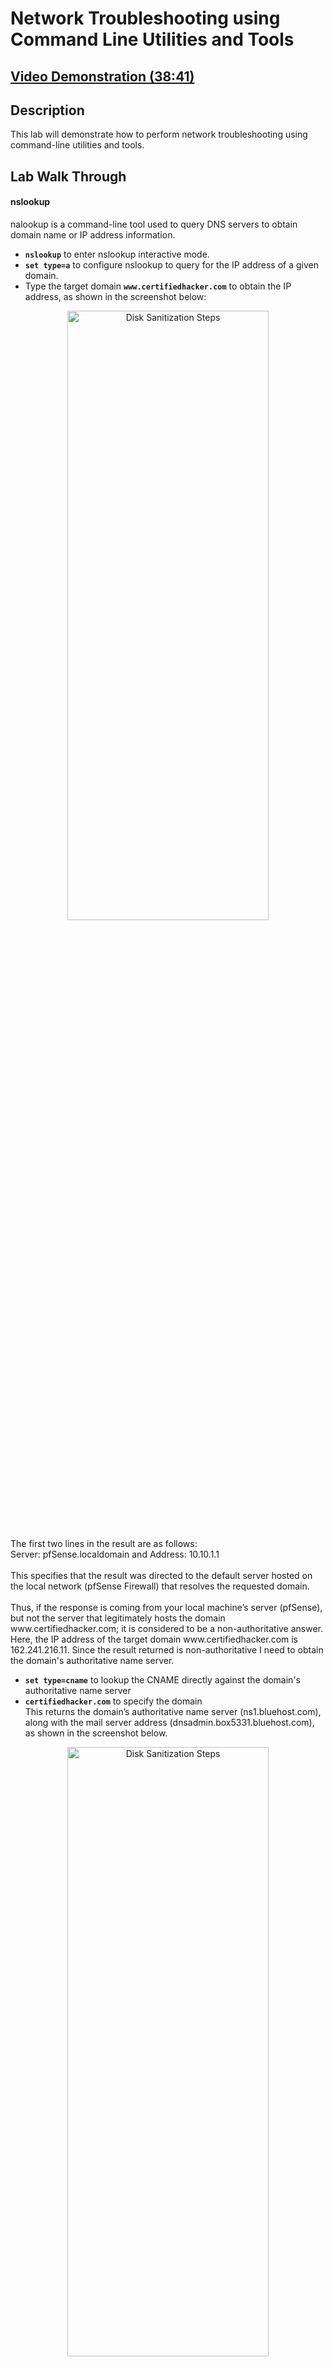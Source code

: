 <h1>Network Troubleshooting using Command Line Utilities and Tools</h1>

 ## [Video Demonstration (38:41)](https://drive.google.com/file/d/1ozfcxE80ODhxWV1-2v5EPMv1_uyHX-eD/view?usp=drive_link)

<h2>Description</h2>

This lab will demonstrate how to perform network troubleshooting using command-line utilities and tools.

## Lab Walk Through
#### nslookup 
nalookup is a command-line tool used to query DNS servers to obtain domain name or IP address information.
- **`nslookup`** to enter nslookup interactive mode.
- **`set type=a`** to configure nslookup to query for the IP address of a given domain.
- Type the target domain **`www.certifiedhacker.com`** to obtain the IP address, as shown in the screenshot below:

<p align="center"> <img src="https://i.imgur.com/J9Ntu90.png" height="50%" width="80%" alt="Disk Sanitization Steps"/>
<br />
<p align="left">The first two lines in the result are as follows:<br/>
 Server: pfSense.localdomain and Address: 10.10.1.1<br/>
<br/>
This specifies that the result was directed to the default server hosted on the local network (pfSense Firewall) that resolves the requested domain.<br/>
<br/>
Thus, if the response is coming from your local machine’s server (pfSense), but not the server that legitimately hosts the domain www.certifiedhacker.com; it is considered to be a non-authoritative answer. Here, the IP address of the target domain www.certifiedhacker.com is 162.241.216.11. Since the result returned is non-authoritative I need to obtain the domain's authoritative name server. <br/>

- **`set type=cname`** to lookup the CNAME directly against the domain's authoritative name server
- **`certifiedhacker.com`** to specify the domain<br/>
This returns the domain’s authoritative name server (ns1.bluehost.com), along with the mail server address (dnsadmin.box5331.bluehost.com), as shown in the screenshot below.<br/>

<p align="center"><img src="https://i.imgur.com/LoH6AcF.png" height="50%" width="80%" alt="Disk Sanitization Steps"/>
<br />

 - Since you I obtained the authoritative name server ns1.bluehost.com I can run **`set type=a`** to obtain the IP address of the server. The IP address is displayed below as 162.159.24.80:
<p align="center"> 
<img src="https://i.imgur.com/isf8qig.png" height="50%" width="80%" alt="Disk Sanitization Steps"/>
<br />
<p align="left"> The authoritative name server stores the records associated with the domain. Therefore, if an attacker can determine the authoritative name server (primary name server) and obtain its associated IP address, he/she might attempt to exploit the server to perform attacks such as DoS, DDoS, URL Redirection, etc.

#### tracert 
tracert can be used to view the hops that the packets made before reaching the destination.
- **`tracert certifiedhacker.com`** 
 <p align="center">
<img src="https://i.imgur.com/7QhMwE8.png" height="50%" width="80%" alt="Disk Sanitization Steps"/>
<br />

#### arp -a
- **`arp -a`** shows a list of IP addresses and their corresponding MAC addresses that the computer has recently communicated with.
<p align="center">
<img src="https://i.imgur.com/JbKAnHd.png" height="50%" width="80%" alt="Disk Sanitization Steps"/>
<br />

#### pathping
- pathping utility provides detailed information about the path characteristics from a specific host to a specific destination in a single picture by combining the ping and tracert/traceroute commands.
- **`pathping -n www.certifiedhacker.com`**
<p align="center">
<img src="https://i.imgur.com/IjpO2Km.png" height="50%" width="80%" alt="Disk Sanitization Steps"/>
<br />
<br />

<p align="center">
<br/>
<img src="https://i.imgur.com/rHWY0PS.png" height="50%" width="50%" alt="Disk Sanitization Steps"/>
<br />
<br />
<p align="center">
<br/>
<img src="https://i.imgur.com/4vy91SK.png" height="50%" width="50%" alt="Disk Sanitization Steps"/>
<br />
<br />

